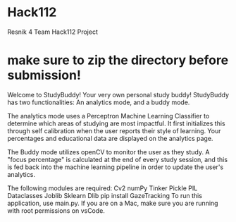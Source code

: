 # Hack112
Resnik 4 Team Hack112 Project

# make sure to zip the directory before submission!


Welcome to StudyBuddy! Your very own personal study buddy! StudyBuddy has two functionalities: An analytics mode, and a buddy mode. 

The analytics mode uses a Perceptron Machine Learning Classifier to determine which areas of studying are most impactful. It first initializes this through self calibration when the user reports their style of learning. Your percentages and educational data are displayed on the analytics page.

The Buddy mode utilizes openCV to monitor the user as they study. A "focus percentage" is calculated at the end of every study session, and this is fed back into the machine learning pipeline in order to update the user's analytics.

The following modules are required:
Cv2
numPy
Tinker
Pickle
PIL
Dataclasses
Joblib
Sklearn
Dlib
pip install GazeTracking
To run this application, use main.py. If you are on a Mac, make sure you are running with root permissions on vsCode.
